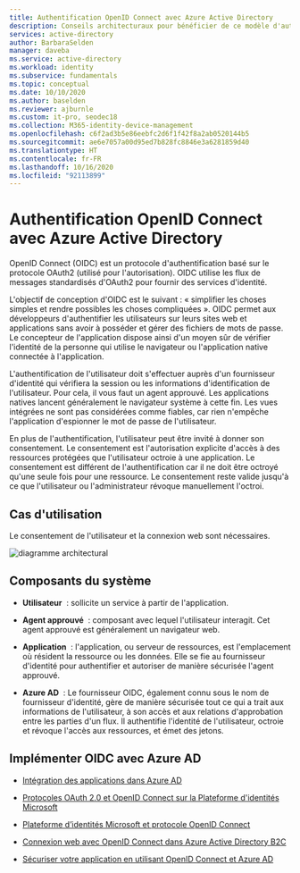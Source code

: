 ```yaml
---
title: Authentification OpenID Connect avec Azure Active Directory
description: Conseils architecturaux pour bénéficier de ce modèle d'authentification
services: active-directory
author: BarbaraSelden
manager: daveba
ms.service: active-directory
ms.workload: identity
ms.subservice: fundamentals
ms.topic: conceptual
ms.date: 10/10/2020
ms.author: baselden
ms.reviewer: ajburnle
ms.custom: it-pro, seodec18
ms.collection: M365-identity-device-management
ms.openlocfilehash: c6f2ad3b5e86eebfc2d6f1f42f8a2ab0520144b5
ms.sourcegitcommit: ae6e7057a00d95ed7b828fc8846e3a6281859d40
ms.translationtype: HT
ms.contentlocale: fr-FR
ms.lasthandoff: 10/16/2020
ms.locfileid: "92113899"
---
```

# <a name="openid-connect-authentication-with-azure-active-directory"></a>Authentification OpenID Connect avec Azure Active Directory

OpenID Connect (OIDC) est un protocole d'authentification basé sur le protocole OAuth2 (utilisé pour l'autorisation). OIDC utilise les flux de messages standardisés d'OAuth2 pour fournir des services d'identité. 

L'objectif de conception d'OIDC est le suivant : « simplifier les choses simples et rendre possibles les choses compliquées ». OIDC permet aux développeurs d'authentifier les utilisateurs sur leurs sites web et applications sans avoir à posséder et gérer des fichiers de mots de passe. Le concepteur de l'application dispose ainsi d'un moyen sûr de vérifier l'identité de la personne qui utilise le navigateur ou l'application native connectée à l'application.

L'authentification de l'utilisateur doit s'effectuer auprès d'un fournisseur d'identité qui vérifiera la session ou les informations d'identification de l'utilisateur. Pour cela, il vous faut un agent approuvé. Les applications natives lancent généralement le navigateur système à cette fin. Les vues intégrées ne sont pas considérées comme fiables, car rien n'empêche l'application d'espionner le mot de passe de l'utilisateur. 

En plus de l'authentification, l'utilisateur peut être invité à donner son consentement. Le consentement est l'autorisation explicite d'accès à des ressources protégées que l'utilisateur octroie à une application. Le consentement est différent de l'authentification car il ne doit être octroyé qu'une seule fois pour une ressource. Le consentement reste valide jusqu'à ce que l'utilisateur ou l'administrateur révoque manuellement l'octroi. 

## <a name="use-when"></a>Cas d'utilisation

Le consentement de l'utilisateur et la connexion web sont nécessaires.

![diagramme architectural](./media/authentication-patterns/oidc-auth.png)

## <a name="components-of-system"></a>Composants du système

* **Utilisateur**  : sollicite un service à partir de l'application.

* **Agent approuvé**  : composant avec lequel l'utilisateur interagit. Cet agent approuvé est généralement un navigateur web.

* **Application**  : l'application, ou serveur de ressources, est l'emplacement où résident la ressource ou les données. Elle se fie au fournisseur d'identité pour authentifier et autoriser de manière sécurisée l'agent approuvé. 

* **Azure AD**  : Le fournisseur OIDC, également connu sous le nom de fournisseur d'identité, gère de manière sécurisée tout ce qui a trait aux informations de l'utilisateur, à son accès et aux relations d'approbation entre les parties d'un flux. Il authentifie l'identité de l'utilisateur, octroie et révoque l'accès aux ressources, et émet des jetons. 

## <a name="implement-oidc-with-azure-ad"></a>Implémenter OIDC avec Azure AD

* [Intégration des applications dans Azure AD](https://docs.microsoft.com/azure/active-directory/saas-apps/tutorial-list) 

* [Protocoles OAuth 2.0 et OpenID Connect sur la Plateforme d'identités Microsoft](https://docs.microsoft.com/azure/active-directory/develop/active-directory-v2-protocols) 

* [Plateforme d’identités Microsoft et protocole OpenID Connect](https://docs.microsoft.com/azure/active-directory/develop/v2-protocols-oidc) 

* [Connexion web avec OpenID Connect dans Azure Active Directory B2C](https://docs.microsoft.com/azure/active-directory-b2c/openid-connect) 

* [Sécuriser votre application en utilisant OpenID Connect et Azure AD](https://docs.microsoft.com/learn/modules/secure-app-with-oidc-and-azure-ad/) 

 
